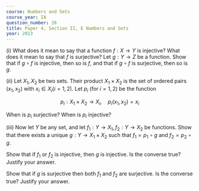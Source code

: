 ```yaml
---
course: Numbers and Sets
course_year: IA
question_number: 26
title: Paper 4, Section II, E Numbers and Sets
year: 2013
---
```




(i) What does it mean to say that a function $f: X \rightarrow Y$ is injective? What does it mean to say that $f$ is surjective? Let $g: Y \rightarrow Z$ be a function. Show that if $g \circ f$ is injective, then so is $f$, and that if $g \circ f$ is surjective, then so is $g$.

(ii) Let $X_{1}, X_{2}$ be two sets. Their product $X_{1} \times X_{2}$ is the set of ordered pairs $\left(x_{1}, x_{2}\right)$ with $x_{i} \in X_{i}(i=1,2)$. Let $p_{i}$ (for $\left.i=1,2\right)$ be the function

$$p_{i}: X_{1} \times X_{2} \rightarrow X_{i}, \quad p_{i}\left(x_{1}, x_{2}\right)=x_{i}$$

When is $p_{i}$ surjective? When is $p_{i}$ injective?

(iii) Now let $Y$ be any set, and let $f_{1}: Y \rightarrow X_{1}, f_{2}: Y \rightarrow X_{2}$ be functions. Show that there exists a unique $g: Y \rightarrow X_{1} \times X_{2}$ such that $f_{1}=p_{1} \circ g$ and $f_{2}=p_{2} \circ g$.

Show that if $f_{1}$ or $f_{2}$ is injective, then $g$ is injective. Is the converse true? Justify your answer.

Show that if $g$ is surjective then both $f_{1}$ and $f_{2}$ are surjective. Is the converse true? Justify your answer.